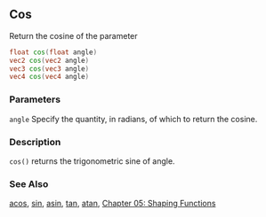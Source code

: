 ## Cos
Return the cosine of the parameter

```glsl
float cos(float angle)  
vec2 cos(vec2 angle)  
vec3 cos(vec3 angle)  
vec4 cos(vec4 angle)
```

### Parameters
```angle``` Specify the quantity, in radians, of which to return the cosine.

### Description
```cos()``` returns the trigonometric sine of angle.

<div class="simpleFunction" data="y = cos(x); "></div>

### See Also
[acos](index.html#acos.md), [sin](index.html#sin.md), [asin](index.html#asin.md), [tan](index.html#tan.md), [atan](index.html#atan.md), [Chapter 05: Shaping Functions](../05/)